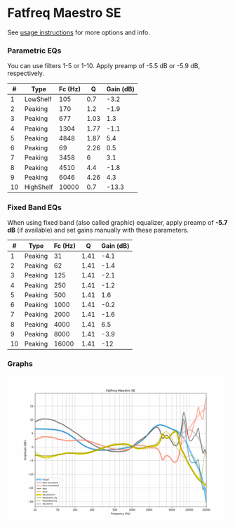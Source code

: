 # Fatfreq Maestro SE
See [usage instructions](https://github.com/jaakkopasanen/AutoEq#usage) for more options and info.

### Parametric EQs
You can use filters 1-5 or 1-10. Apply preamp of -5.5 dB or -5.9 dB, respectively.

|   # | Type      |   Fc (Hz) |    Q |   Gain (dB) |
|-----|-----------|-----------|------|-------------|
|   1 | LowShelf  |       105 | 0.7  |        -3.2 |
|   2 | Peaking   |       170 | 1.2  |        -1.9 |
|   3 | Peaking   |       677 | 1.03 |         1.3 |
|   4 | Peaking   |      1304 | 1.77 |        -1.1 |
|   5 | Peaking   |      4848 | 1.87 |         5.4 |
|   6 | Peaking   |        69 | 2.26 |         0.5 |
|   7 | Peaking   |      3458 | 6    |         3.1 |
|   8 | Peaking   |      4510 | 4.4  |        -1.8 |
|   9 | Peaking   |      6046 | 4.26 |         4.3 |
|  10 | HighShelf |     10000 | 0.7  |       -13.3 |

### Fixed Band EQs
When using fixed band (also called graphic) equalizer, apply preamp of **-5.7 dB** (if available) and set gains manually with these parameters.

|   # | Type    |   Fc (Hz) |    Q |   Gain (dB) |
|-----|---------|-----------|------|-------------|
|   1 | Peaking |        31 | 1.41 |        -4.1 |
|   2 | Peaking |        62 | 1.41 |        -1.4 |
|   3 | Peaking |       125 | 1.41 |        -2.1 |
|   4 | Peaking |       250 | 1.41 |        -1.2 |
|   5 | Peaking |       500 | 1.41 |         1.6 |
|   6 | Peaking |      1000 | 1.41 |        -0.2 |
|   7 | Peaking |      2000 | 1.41 |        -1.6 |
|   8 | Peaking |      4000 | 1.41 |         6.5 |
|   9 | Peaking |      8000 | 1.41 |        -3.9 |
|  10 | Peaking |     16000 | 1.41 |       -12   |

### Graphs
![](./Fatfreq%20Maestro%20SE.png)
